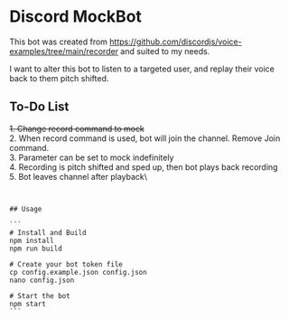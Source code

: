 # Discord MockBot

This bot was created from https://github.com/discordjs/voice-examples/tree/main/recorder and suited to my needs.

I want to alter this bot to listen to a targeted user, and replay their voice back to them pitch shifted.

## To-Do List

~~1. Change record command to mock~~\
2. When record command is used, bot will join the channel. Remove Join command.\
3. Parameter can be set to mock indefinitely\
4. Recording is pitch shifted and sped up, then bot plays back recording\
5. Bot leaves channel after playback\
~~~6. Make it so commands auto deploy~~~


## Usage

```
# Install and Build
npm install
npm run build

# Create your bot token file
cp config.example.json config.json
nano config.json

# Start the bot
npm start
```
